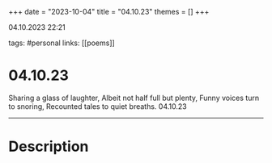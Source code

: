 +++
date = "2023-10-04"
title = "04.10.23"
themes = []
+++

04.10.2023 22:21

tags: #personal
links: [[poems]]

# 04.10.23

Sharing a glass of laughter,
Albeit not half full but plenty,
Funny voices turn to snoring,
Recounted tales to quiet breaths.
04.10.23

---

# Description

